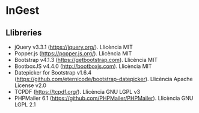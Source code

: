 # InGest

## Llibreries

- jQuery v3.3.1 (https://jquery.org/). Llicència MIT
- Popper.js (https://popper.js.org/). Llicència MIT
- Bootstrap v4.1.3 (https://getbootstrap.com). Llicència MIT
- BootboxJS v4.4.0 (http://bootboxjs.com). Llicència MIT
- Datepicker for Bootstrap v1.6.4 (https://github.com/eternicode/bootstrap-datepicker). Llicència Apache License v2.0
- TCPDF (https://tcpdf.org/). Llicència GNU LGPL v3
- PHPMailer 6.1 (https://github.com/PHPMailer/PHPMailer). Llicència GNU LGPL 2.1
